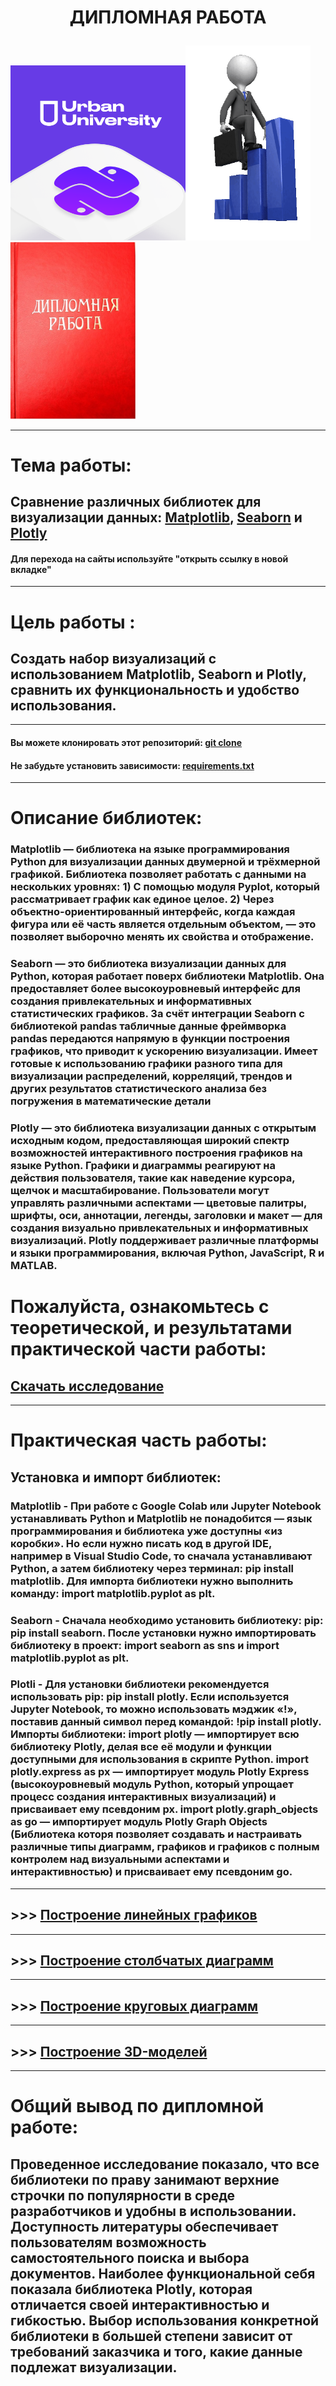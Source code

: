 #  <p align="center"> ДИПЛОМНАЯ РАБОТА

<img src = 'https://github.com/AlexandrKuznetsov1/DegreeProject/blob/master/sketh_for_readme/UU_photo.png' width="280"><img src = 'https://github.com/AlexandrKuznetsov1/DegreeProject/blob/master/sketh_for_readme/my_way.gif' width="200"/><img src = 'https://github.com/AlexandrKuznetsov1/DegreeProject/blob/master/sketh_for_readme/Degree_work.jpg' width="200"/></p>


___________________________________________________________________________________________________________________________________________________________________________________________________________
# Тема работы:
## Сравнение различных библиотек для визуализации данных: [Matplotlib](https://matplotlib.org/), [Seaborn](https://seaborn.pydata.org/) и [Plotly](https://plotly.com/python/) 
#### Для перехода на сайты используйте "открыть ссылку в новой вкладке"
___________________________________________________________________________________________________________________________________________________________________________________________________________
# Цель работы :
## Создать набор визуализаций с использованием Matplotlib, Seaborn и Plotly, сравнить их функциональность и удобство использования.
___________________________________________________________________________________________________________________________________________________________________________________________________________

#### Вы можете клонировать этот репозиторий: [git clone](https://github.com/AlexandrKuznetsov1/DegreeProject)
#### Не забудьте установить зависимости: [requirements.txt](https://github.com/AlexandrKuznetsov1/DegreeProject/blob/master/requirements.txt)
___________________________________________________________________________________________________________________________________________________________________________________________________________
# Описание библиотек:
### Matplotlib — библиотека на языке программирования Python для визуализации данных двумерной и трёхмерной графикой. Библиотека позволяет работать с данными на нескольких уровнях: 1) С помощью модуля Pyplot, который рассматривает график как единое целое. 2) Через объектно-ориентированный интерфейс, когда каждая фигура или её часть является отдельным объектом, — это позволяет выборочно менять их свойства и отображение.
### Seaborn — это библиотека визуализации данных для Python, которая работает поверх библиотеки Matplotlib. Она предоставляет более высокоуровневый интерфейс для создания привлекательных и информативных статистических графиков. За счёт интеграции Seaborn с библиотекой pandas табличные данные фреймворка pandas передаются напрямую в функции построения графиков, что приводит к ускорению визуализации. Имеет готовые к использованию графики разного типа для визуализации распределений, корреляций, трендов и других результатов статистического анализа без погружения в математические детали
### Plotly — это библиотека визуализации данных с открытым исходным кодом, предоставляющая широкий спектр возможностей интерактивного построения графиков на языке Python. Графики и диаграммы реагируют на действия пользователя, такие как наведение курсора, щелчок и масштабирование. Пользователи могут управлять различными аспектами — цветовые палитры, шрифты, оси, аннотации, легенды, заголовки и макет — для создания визуально привлекательных и информативных визуализаций. Plotly поддерживает различные платформы и языки программирования, включая Python, JavaScript, R и MATLAB. 
# Пожалуйста, ознакомьтесь с теоретической, и результатами практической части работы: 
## [Скачать исследование](https://github.com/AlexandrKuznetsov1/DegreeProject/raw/refs/heads/master/Дипломная%20работа.docx)
___________________________________________________________________________________________________________________________________________________________________________________________________________
# Практическая часть работы:
## Установка и импорт библиотек:
### Matplotlib - При работе с Google Colab или Jupyter Notebook устанавливать Python и Matplotlib не понадобится — язык программирования и библиотека уже доступны «из коробки». Но если нужно писать код в другой IDE, например в Visual Studio Code, то сначала устанавливают Python, а затем библиотеку через терминал: pip install matplotlib. Для импорта библиотеки нужно выполнить команду: import matplotlib.pyplot as plt.
### Seaborn - Cначала необходимо установить библиотеку: pip: pip install seaborn. После установки нужно импортировать библиотеку в проект: import seaborn as sns и import matplotlib.pyplot as plt.
### Plotli - Для установки библиотеки рекомендуется использовать pip: pip install plotly. Если используется Jupyter Notebook, то можно использовать мэджик «!», поставив данный символ перед командой: !pip install plotly. Импорты библиотеки: import plotly — импортирует всю библиотеку Plotly, делая все её модули и функции доступными для использования в скрипте Python. import plotly.express as px — импортирует модуль Plotly Express (высокоуровневый модуль Python, который упрощает процесс создания интерактивных визуализаций) и присваивает ему псевдоним px. import plotly.graph_objects as go — импортирует модуль Plotly Graph Objects (Библиотека которя позволяет создавать и настраивать различные типы диаграмм, графиков и графиков с полным контролем над визуальными аспектами и интерактивностью) и присваивает ему псевдоним go.
___________________________________________________________________________________________________________________________________________________________________________________________________________
## >>> [Построение линейных графиков](https://github.com/AlexandrKuznetsov1/DegreeProject/blob/master/line_graphs/read_line_graphs.md)
___________________________________________________________________________________________________________________________________________________________________________________________________________
## >>> [Построение столбчатых диаграмм](https://github.com/AlexandrKuznetsov1/DegreeProject/blob/master/bar_graphs/read_bar_graphs.md)
___________________________________________________________________________________________________________________________________________________________________________________________________________
## >>> [Построение круговых диаграмм](https://github.com/AlexandrKuznetsov1/DegreeProject/blob/master/pie_charts/read_pie_charts.md)
___________________________________________________________________________________________________________________________________________________________________________________________________________
## >>> [Построение 3D-моделей](https://github.com/AlexandrKuznetsov1/DegreeProject/blob/master/3D_models/read_3D.md) 
___________________________________________________________________________________________________________________________________________________________________________________________________________
# Общий вывод по дипломной работе:
## Проведенное исследование показало, что все библиотеки по праву занимают верхние строчки по популярности в среде разработчиков и удобны в использовании. Доступность литературы обеспечивает пользователям возможность самостоятельного поиска и выбора документов. Наиболее функциональной себя показала библиотека Plotly, которая отличается своей интерактивностью и гибкостью. Выбор использования конкретной библиотеки в большей степени зависит от требований заказчика и того, какие данные подлежат визуализации.
